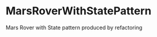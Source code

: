 MarsRoverWithStatePattern
=========================

Mars Rover with State pattern produced by refactoring
